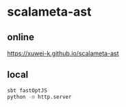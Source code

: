 # scalameta-ast

## online

<https://xuwei-k.github.io/scalameta-ast>

## local

```sh
sbt fastOptJS
python -m http.server
```
